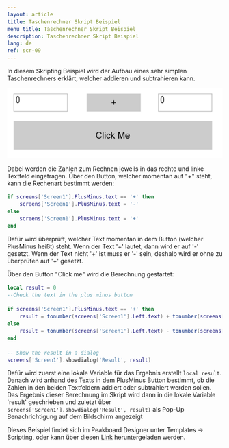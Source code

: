 ```yaml
---
layout: article
title: Taschenrechner Skript Beispiel
menu_title: Taschenrechner Skript Beispiel
description: Taschenrechner Skript Beispiel
lang: de
ref: scr-09
---
```

In diesem Skripting Beispiel wird der Aufbau eines sehr simplen Taschenrechners erklärt, welcher addieren und subtrahieren kann.


![image_1](/assets/images/scripting/Scripting_Beispiele/Taschenrechner.png)

Dabei werden die Zahlen zum Rechnen jeweils in das rechte und linke Textfeld eingetragen.
Über den Button, welcher momentan auf "+" steht, kann die Rechenart bestimmt werden:

```lua
if screens['Screen1'].PlusMinus.text == '+' then 
	screens['Screen1'].PlusMinus.text = '-'
else
	screens['Screen1'].PlusMinus.text = '+'
end

```

Dafür wird überprüft, welcher Text momentan in dem Button (welcher PlusMinus heißt) steht. Wenn der Text '+' lautet, dann wird er auf '-' gesetzt.
Wenn der Text nicht '+' ist muss er '-' sein, deshalb wird er ohne zu überprüfen auf '+' gesetzt.

Über den Button "Click me" wird die Berechnung gestartet:

```lua 
local result = 0 
--Check the text in the plus minus button
	
if screens['Screen1'].PlusMinus.text == '+' then 
	result = tonumber(screens['Screen1'].Left.text) + tonumber(screens['Screen1'].Right.text) 
else
	result = tonumber(screens['Screen1'].Left.text) - tonumber(screens['Screen1'].Right.text)
end

-- Show the result in a dialog 
screens['Screen1'].showdialog('Result', result)	

```

Dafür wird zuerst eine lokale Variable für das Ergebnis erstellt `local result`. Danach wird anhand des Texts in dem PlusMinus Button bestimmt, ob die Zahlen in den beiden Textfeldern addiert oder subtrahiert werden sollen.
Das Ergebnis dieser Berechnung im Skript wird dann in die lokale Variable 'result' geschrieben und zuletzt über `screens['Screen1'].showdialog('Result', result)` als Pop-Up Benachrichtigung auf dem Bildschirm angezeigt


Dieses Beispiel findet sich im Peakboard Designer unter Templates -> Scripting, oder kann über diesen [Link](https://github.com/Peakboard/CoolStuff/raw/master/Scripts/Calculator/Calculator.pbmx) heruntergeladen werden.
